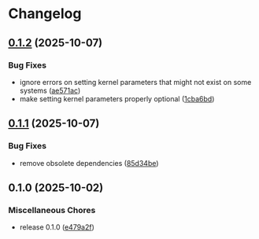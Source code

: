 # Changelog

## [0.1.2](https://github.com/coven913/ansible-role.keepalived/compare/0.1.1...0.1.2) (2025-10-07)


### Bug Fixes

* ignore errors on setting kernel parameters that might not exist on some systems ([ae571ac](https://github.com/coven913/ansible-role.keepalived/commit/ae571ac82b78afcc7cefb3b7a40c7427c3eff1b1))
* make setting kernel parameters properly optional ([1cba6bd](https://github.com/coven913/ansible-role.keepalived/commit/1cba6bd8da3c03554bb4097e17487650bea169b0))

## [0.1.1](https://github.com/coven913/ansible-role.keepalived/compare/0.1.0...0.1.1) (2025-10-07)


### Bug Fixes

* remove obsolete dependencies ([85d34be](https://github.com/coven913/ansible-role.keepalived/commit/85d34be117d3ee18a8951777d57649ad44b36205))

## 0.1.0 (2025-10-02)


### Miscellaneous Chores

* release 0.1.0 ([e479a2f](https://github.com/coven913/ansible-role.keepalived/commit/e479a2f66f758a5fc1e150bd189fea41a6e5bf7f))
